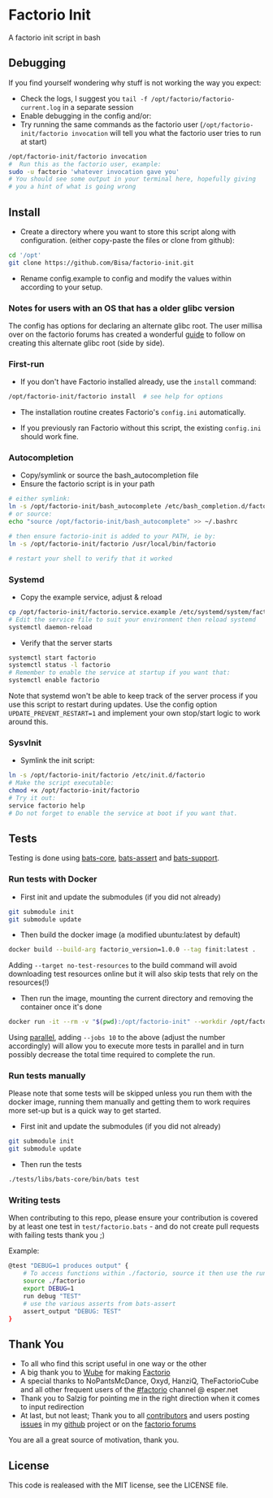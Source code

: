 # Factorio Init

A factorio init script in bash

## Debugging

If you find yourself wondering why stuff is not working the way you expect:

- Check the logs, I suggest you `tail -f /opt/factorio/factorio-current.log` in a separate session
- Enable debugging in the config and/or:
- Try running the same commands as the factorio user (`/opt/factorio-init/factorio invocation` will tell you what the factorio user tries to run at start)

 ```bash
 /opt/factorio-init/factorio invocation
 #  Run this as the factorio user, example:
 sudo -u factorio 'whatever invocation gave you'
 # You should see some output in your terminal here, hopefully giving
 # you a hint of what is going wrong
 ```

## Install

- Create a directory where you want to store this script along with configuration. (either copy-paste the files or clone from github):

 ```bash
 cd '/opt'
 git clone https://github.com/Bisa/factorio-init.git
 ```

- Rename config.example to config and modify the values within according to your setup.

### Notes for users with an OS that has a older glibc version

The config has options for declaring an alternate glibc root. The user millisa over on the factorio forums has created a wonderful [guide](https://forums.factorio.com/viewtopic.php?t=54654#p324493) to follow on creating this alternate glibc root (side by side).

### First-run

- If you don't have Factorio installed already, use the `install` command:

 ```bash
 /opt/factorio-init/factorio install  # see help for options
 ```

- The installation routine creates Factorio's `config.ini` automatically.

- If you previously ran Factorio without this script, the existing `config.ini` should work fine.

### Autocompletion

- Copy/symlink or source the bash_autocompletion file
- Ensure the factorio script is in your path

```bash
# either symlink:
ln -s /opt/factorio-init/bash_autocomplete /etc/bash_completion.d/factorio
# or source:
echo "source /opt/factorio-init/bash_autocomplete" >> ~/.bashrc

# then ensure factorio-init is added to your PATH, ie by:
ln -s /opt/factorio-init/factorio /usr/local/bin/factorio

# restart your shell to verify that it worked
```

### Systemd

- Copy the example service, adjust & reload

```bash
cp /opt/factorio-init/factorio.service.example /etc/systemd/system/factorio.service
# Edit the service file to suit your environment then reload systemd
systemctl daemon-reload
```

- Verify that the server starts

```bash
systemctl start factorio
systemctl status -l factorio
# Remember to enable the service at startup if you want that:
systemctl enable factorio
```

Note that systemd won't be able to keep track of the server process if you use this script to restart during updates. Use the config option ```UPDATE_PREVENT_RESTART=1``` and implement your own stop/start logic to work around this.

### SysvInit

- Symlink the init script:

```bash
ln -s /opt/factorio-init/factorio /etc/init.d/factorio
# Make the script executable:
chmod +x /opt/factorio-init/factorio
# Try it out:
service factorio help
# Do not forget to enable the service at boot if you want that.
```

## Tests

Testing is done using [bats-core](https://github.com/bats-core/bats-core), [bats-assert](https://github.com/ztombol/bats-assert) and [bats-support](https://github.com/ztombol/bats-support).

### Run tests with Docker

- First init and update the submodules (if you did not already)

```bash
git submodule init
git submodule update
```

- Then build the docker image (a modified ubuntu:latest by default)

```bash
docker build --build-arg factorio_version=1.0.0 --tag finit:latest .
```

Adding ```--target no-test-resources``` to the build command will avoid downloading test resources online but it will also skip tests that rely on the resources(!)

- Then run the image, mounting the current directory and removing the container once it's done

```bash
docker run -it --rm -v "$(pwd):/opt/factorio-init" --workdir /opt/factorio-init finit:latest test
```

Using [parallel](https://www.gnu.org/software/parallel), adding ```--jobs 10``` to the above (adjust the number accordingly) will allow you to execute more tests in parallel and in turn possibly decrease the total time required to complete the run.

### Run tests manually

Please note that some tests will be skipped unless you run them with the docker image, running them manually and getting them to work requires more set-up but is a quick way to get started.

- First init and update the submodules (if you did not already)

```bash
git submodule init
git submodule update
```

- Then run the tests

```bash
./tests/libs/bats-core/bin/bats test
```

### Writing tests

When contributing to this repo, please ensure your contribution is covered by at least one test in ```test/factorio.bats``` - and do not create pull requests with failing tests thank you ;)

Example:

```bash
@test "DEBUG=1 produces output" {
    # To access functions within ./factorio, source it then use the run command:
    source ./factorio
    export DEBUG=1
    run debug "TEST"
    # use the various asserts from bats-assert
    assert_output "DEBUG: TEST"
}
```

## Thank You

- To all who find this script useful in one way or the other
- A big thank you to [Wube](https://www.factorio.com/game/about) for making [Factorio](https://www.factorio.com/)
- A special thanks to NoPantsMcDance, Oxyd, HanziQ, TheFactorioCube and all other frequent users of the [#factorio](irc://irc.esper.net/#factorio) channel @ esper.net
- Thank you to Salzig for pointing me in the right direction when it comes to input redirection
- At last, but not least; Thank you to all [contributors](https://github.com/Bisa/factorio-init/graphs/contributors) and users posting [issues](https://github.com/Bisa/factorio-init/issues) in my [github](https://github.com/Bisa/factorio-init/) project or on the [factorio forums](https://forums.factorio.com/viewtopic.php?f=133&t=13874)

You are all a great source of motivation, thank you.

## License

This code is realeased with the MIT license, see the LICENSE file.

